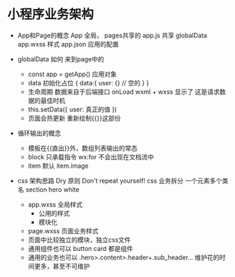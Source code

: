 # 小程序业务架构 

- App和Page的概念
  App  全局， pages共享的
  app.js 共享 globalData
  app.wxss 样式
  app.json 应用的配置

- globalData 如何 来到page中的
  - const app = getApp()
    应用对象
  - data 初始化占位
    {
      data:{
        user: {} // 空的
      }
    }
  - 生命周期
    数据来自于后端接口
    onLoad wxml + wxss 显示了
    这是请求数据的最佳时机
  - this.setData({
    user: 真正的值 
  })
  - 页面会热更新 重新绘制{{}}这部份

- 循环输出的概念
  - 模板在{{直出}}外，数组列表输出的常态
  - block 只承载指令 wx:for 
    不会出现在文档流中
  - item  默认
    item.image
    
- css 架构思路
  Dry 原则  Don't repeat yourself!
  css 业务拆分  一个元素多个类名
  section hero  white 
  - app.wxss 全局样式
    - 公用的样式
    - 模块化
  - page.wxss 页面业务样式
  - 页面中比较独立的模块，独立css文件
  - 通用组件也可以
    button card 都是组件
  - 通用的业务也可以
    .hero>.content>.header+.sub_header...
    维护花的时间更多，甚至不可维护
